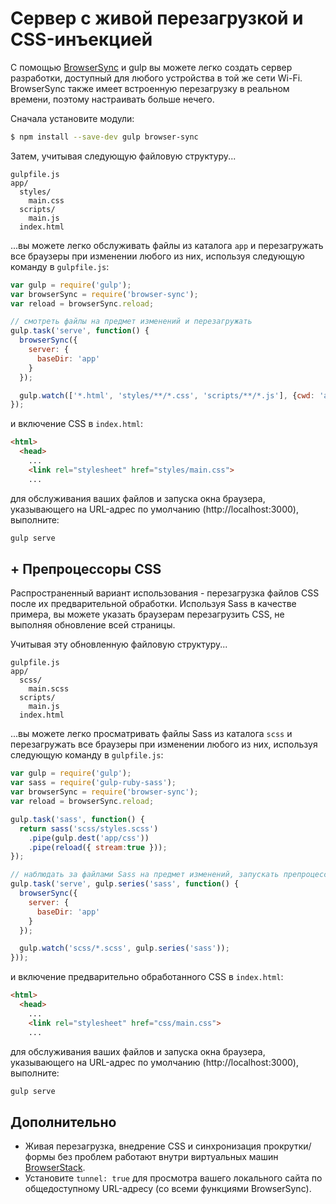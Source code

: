 # Сервер с живой перезагрузкой и CSS-инъекцией

С помощью [BrowserSync](https://browsersync.io) и gulp вы можете легко создать сервер разработки, доступный для любого устройства в той же сети Wi-Fi. BrowserSync также имеет встроенную перезагрузку в реальном времени, поэтому настраивать больше нечего.

Сначала установите модули:

```sh
$ npm install --save-dev gulp browser-sync
```

Затем, учитывая следующую файловую структуру...

```
gulpfile.js
app/
  styles/
    main.css
  scripts/
    main.js
  index.html
```

...вы можете легко обслуживать файлы из каталога `app` и перезагружать все браузеры при изменении любого из них, используя следующую команду в `gulpfile.js`:

```js
var gulp = require('gulp');
var browserSync = require('browser-sync');
var reload = browserSync.reload;

// смотреть файлы на предмет изменений и перезагружать
gulp.task('serve', function() {
  browserSync({
    server: {
      baseDir: 'app'
    }
  });

  gulp.watch(['*.html', 'styles/**/*.css', 'scripts/**/*.js'], {cwd: 'app'}, reload);
});

```

и включение CSS в `index.html`:

```html
<html>
  <head>
    ...
    <link rel="stylesheet" href="styles/main.css">
    ...

```

для обслуживания ваших файлов и запуска окна браузера, указывающего на URL-адрес по умолчанию (http://localhost:3000), выполните:

```bash
gulp serve
```

## + Препроцессоры CSS

Распространенный вариант использования - перезагрузка файлов CSS после их предварительной обработки. Используя Sass в качестве примера, вы можете указать браузерам перезагрузить CSS, не выполняя обновление всей страницы.

Учитывая эту обновленную файловую структуру...

```
gulpfile.js
app/
  scss/
    main.scss
  scripts/
    main.js
  index.html
```

...вы можете легко просматривать файлы Sass из каталога `scss` и перезагружать все браузеры при изменении любого из них, используя следующую команду в `gulpfile.js`:

```js
var gulp = require('gulp');
var sass = require('gulp-ruby-sass');
var browserSync = require('browser-sync');
var reload = browserSync.reload;

gulp.task('sass', function() {
  return sass('scss/styles.scss')
    .pipe(gulp.dest('app/css'))
    .pipe(reload({ stream:true }));
});

// наблюдать за файлами Sass на предмет изменений, запускать препроцессор Sass с задачей 'sass' и перезагружать
gulp.task('serve', gulp.series('sass', function() {
  browserSync({
    server: {
      baseDir: 'app'
    }
  });

  gulp.watch('scss/*.scss', gulp.series('sass'));
}));
```

и включение предварительно обработанного CSS в `index.html`:

```html
<html>
  <head>
    ...
    <link rel="stylesheet" href="css/main.css">
    ...

```

для обслуживания ваших файлов и запуска окна браузера, указывающего на URL-адрес по умолчанию (http://localhost:3000), выполните:

```bash
gulp serve
```

## Дополнительно

- Живая перезагрузка, внедрение CSS и синхронизация прокрутки/формы без проблем работают внутри виртуальных машин [BrowserStack](https://www.browserstack.com/).
- Установите `tunnel: true` для просмотра вашего локального сайта по общедоступному URL-адресу (со всеми функциями BrowserSync).
